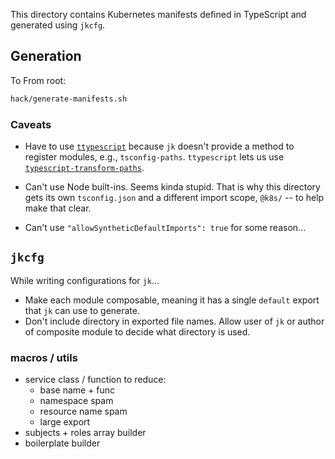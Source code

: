 This directory contains Kubernetes manifests defined in TypeScript and generated using `jkcfg`.

## Generation

To From root:

```sh
hack/generate-manifests.sh
```

### Caveats

- Have to use [`ttypescript`](https://www.npmjs.com/package/ttypescript) because `jk` doesn't provide a method to register modules, e.g., `tsconfig-paths`.  `ttypescript` lets us use [`typescript-transform-paths`](https://www.npmjs.com/package/typescript-transform-paths).

- Can't use Node built-ins.  Seems kinda stupid.  That is why this directory gets its own `tsconfig.json` and a different import scope, `@k8s/` -- to help make that clear.

- Can't use `"allowSyntheticDefaultImports": true` for some reason...

## `jkcfg`

While writing configurations for `jk`...

- Make each module composable, meaning it has a single `default` export that `jk` can use to generate.
- Don't include directory in exported file names.  Allow user of `jk` or author of composite module to decide what directory is used.

### macros / utils
- service class / function to reduce:
  - base name + func
  - namespace spam
  - resource name spam
  - large export
- subjects + roles array builder
- boilerplate builder
